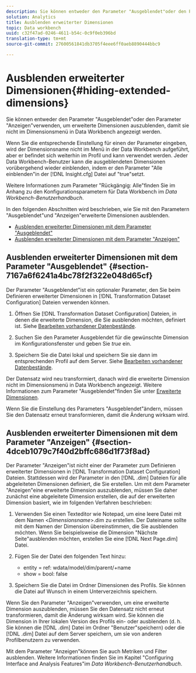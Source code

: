 ```yaml
---
description: Sie können entweder den Parameter "Ausgeblendet"oder den Parameter "Anzeigen"verwenden, um erweiterte Dimensionen auszublenden, damit sie nicht im Dimensionsmenü in Data Workbench angezeigt werden.
solution: Analytics
title: Ausblenden erweiterter Dimensionen
topic: Data workbench
uuid: c32f47ad-0246-4611-b54c-0c9f0eb396bd
translation-type: tm+mt
source-git-commit: 27600561841db3705f4eee6ff0aeb8890444bbc9

---
```



# Ausblenden erweiterter Dimensionen{#hiding-extended-dimensions}

Sie können entweder den Parameter &quot;Ausgeblendet&quot;oder den Parameter &quot;Anzeigen&quot;verwenden, um erweiterte Dimensionen auszublenden, damit sie nicht im Dimensionsmenü in Data Workbench angezeigt werden.

Wenn Sie die entsprechende Einstellung für einen der Parameter eingeben, wird der Dimensionsname nicht im Menü in der Data Workbench aufgeführt, aber er befindet sich weiterhin im Profil und kann verwendet werden. Jeder Data Workbench-Benutzer kann die ausgeblendeten Dimensionen vorübergehend wieder einblenden, indem er den Parameter &quot;Alle einblenden&quot;in der [!DNL Insight.cfg] Datei auf &quot;true&quot;setzt.

Weitere Informationen zum Parameter &quot;Rückgängig: Alle&quot;finden Sie im Anhang zu den Konfigurationsparametern für Data Workbench im *Data Workbench-Benutzerhandbuch*.

In den folgenden Abschnitten wird beschrieben, wie Sie mit den Parametern &quot;Ausgeblendet&quot;und &quot;Anzeigen&quot;erweiterte Dimensionen ausblenden.

* [Ausblenden erweiterter Dimensionen mit dem Parameter &quot;Ausgeblendet&quot;](../../../../home/c-dataset-const-proc/c-dataset-config-tools/c-hide-dataset-comp/c-hide-ex-dim.md#section-7167a6f6241a4bc78f2f322e048d65cf)
* [Ausblenden erweiterter Dimensionen mit dem Parameter &quot;Anzeigen&quot;](../../../../home/c-dataset-const-proc/c-dataset-config-tools/c-hide-dataset-comp/c-hide-ex-dim.md#section-4dceb1079c7f40d2bffc686d1f73f8ad)

## Ausblenden erweiterter Dimensionen mit dem Parameter &quot;Ausgeblendet&quot; {#section-7167a6f6241a4bc78f2f322e048d65cf}

Der Parameter &quot;Ausgeblendet&quot;ist ein optionaler Parameter, den Sie beim Definieren erweiterter Dimensionen in [!DNL Transformation Dataset Configuration] Dateien verwenden können.

1. Öffnen Sie [!DNL Transformation Dataset Configuration] Dateien, in denen die erweiterte Dimension, die Sie ausblenden möchten, definiert ist. Siehe [Bearbeiten vorhandener Datenbestände](../../../../home/c-dataset-const-proc/c-dataset-inc-files/c-work-dataset-inc-files/t-edit-ex-dataset-inc-files.md#task-456c04e38ebc425fb35677a6bb6aa077).

1. Suchen Sie den Parameter Ausgeblendet für die gewünschte Dimension im Konfigurationsfenster und geben Sie *true* ein.
1. Speichern Sie die Datei lokal und speichern Sie sie dann im entsprechenden Profil auf dem Server. Siehe [Bearbeiten vorhandener Datenbestände](../../../../home/c-dataset-const-proc/c-dataset-inc-files/c-work-dataset-inc-files/t-edit-ex-dataset-inc-files.md#task-456c04e38ebc425fb35677a6bb6aa077).

Der Datensatz wird neu transformiert, danach wird die erweiterte Dimension nicht im Dimensionsmenü in Data Workbench angezeigt. Weitere Informationen zum Parameter &quot;Ausgeblendet&quot;finden Sie unter [Erweiterte Dimensionen](../../../../home/c-dataset-const-proc/c-ex-dim/c-abt-ex-dim.md).

Wenn Sie die Einstellung des Parameters &quot;Ausgeblendet&quot;ändern, müssen Sie den Datensatz erneut transformieren, damit die Änderung wirksam wird.

## Ausblenden erweiterter Dimensionen mit dem Parameter &quot;Anzeigen&quot; {#section-4dceb1079c7f40d2bffc686d1f73f8ad}

Der Parameter &quot;Anzeigen&quot;ist nicht einer der Parameter zum Definieren erweiterter Dimensionen in [!DNL Transformation Dataset Configuration] Dateien. Stattdessen wird der Parameter in den [!DNL .dim] Dateien für alle abgeleiteten Dimensionen definiert, die Sie erstellen. Um mit dem Parameter &quot;Anzeigen&quot;eine erweiterte Dimension auszublenden, müssen Sie daher zunächst eine abgeleitete Dimension erstellen, die auf der erweiterten Dimension basiert, wie im folgenden Verfahren beschrieben:

1. Verwenden Sie einen Texteditor wie Notepad, um eine leere Datei mit dem Namen &lt;*Dimensionsname*>.dim zu erstellen. Der Dateiname sollte mit dem Namen der Dimension übereinstimmen, die Sie ausblenden möchten. Wenn Sie beispielsweise die Dimension &quot;Nächste Seite&quot;ausblenden möchten, erstellen Sie eine [!DNL Next Page.dim] Datei.

1. Fügen Sie der Datei den folgenden Text hinzu:

   * entity = ref: wdata/model/dim/parent/+name
   * show = bool: false

1. Speichern Sie die Datei im Ordner Dimensionen des Profils. Sie können die Datei auf Wunsch in einem Unterverzeichnis speichern.

Wenn Sie den Parameter &quot;Anzeigen&quot;verwenden, um eine erweiterte Dimension auszublenden, müssen Sie den Datensatz nicht erneut transformieren, damit die Änderung wirksam wird. Sie können die Dimension in Ihrer lokalen Version des Profils ein- oder ausblenden (d. h. Sie können die [!DNL .dim] Datei im Ordner &quot;Benutzer&quot;speichern) oder die [!DNL .dim] Datei auf dem Server speichern, um sie von anderen Profilbenutzern zu verwenden.

Mit dem Parameter &quot;Anzeigen&quot;können Sie auch Metriken und Filter ausblenden. Weitere Informationen finden Sie im Kapitel &quot;Configuring Interface and Analysis Features&quot;im *Data Workbench-Benutzerhandbuch*.
